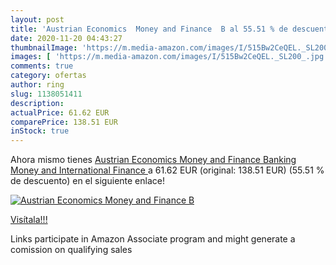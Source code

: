 ```yaml
---
layout: post
title: 'Austrian Economics  Money and Finance  B al 55.51 % de descuento'
date: 2020-11-20 04:43:27
thumbnailImage: 'https://m.media-amazon.com/images/I/515Bw2CeQEL._SL200_.jpg'
images: [ 'https://m.media-amazon.com/images/I/515Bw2CeQEL._SL200_.jpg' ]
comments: true
category: ofertas
author: ring
slug: 1138051411
description:
actualPrice: 61.62 EUR
comparePrice: 138.51 EUR
inStock: true
---
```


Ahora mismo tienes [Austrian Economics  Money and Finance  Banking  Money and International Finance ](https://www.amazon.es/dp/1138051411/?tag=tolees-21) a 61.62 EUR (original: 138.51 EUR) (55.51 %  de descuento) en el siguiente enlace!

[![Austrian Economics  Money and Finance  B](https://m.media-amazon.com/images/I/515Bw2CeQEL._SL200_.jpg)](https://www.amazon.es/dp/1138051411/?tag=tolees-21)

[Visítala!!!](https://www.amazon.es/dp/1138051411/?tag=tolees-21)

Links participate in Amazon Associate program and might generate a comission on qualifying sales

